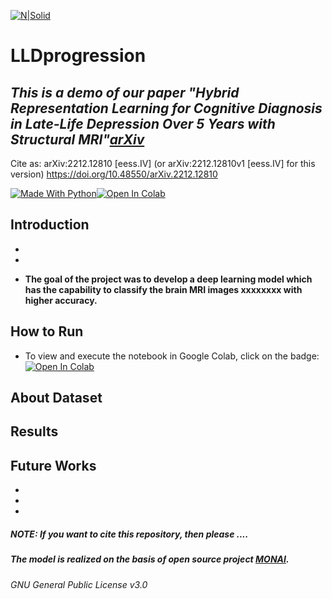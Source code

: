 [![N|Solid](https://mingxia.web.unc.edu/wp-content/uploads/sites/12411/2020/12/logo_MagicLab-horizontal-4.png)](https://mingxia.web.unc.edu/)

# LLDprogression

## _This is a demo of our paper "Hybrid Representation Learning for Cognitive Diagnosis in Late-Life Depression Over 5 Years with Structural MRI"[arXiv](https://arxiv.org/abs/2212.12810)_

Cite as:	arXiv:2212.12810 [eess.IV]
 	(or arXiv:2212.12810v1 [eess.IV] for this version) 
https://doi.org/10.48550/arXiv.2212.12810



[![Made With Python](https://img.shields.io/badge/Python-FFD43B?style=for-the-badge&logo=python&logoColor=black)](https://www.python.org/)[![Open In Colab](https://colab.research.google.com/assets/colab-badge.svg)](https://colab.research.google.com/github/goodaycoder/LLDprogression/blob/master/LLDProgressionClassification.ipynb)

## Introduction  
- 

- 

- **The goal of the project was to develop a deep learning model which has the capability to classify the brain MRI images xxxxxxxx with higher accuracy.**

## How to Run  
- To view and execute the notebook in Google Colab, click on the badge: [![Open In Colab](https://colab.research.google.com/assets/colab-badge.svg)](https://colab.research.google.com/github/goodaycoder/LLDprogression/blob/master/LLDProgressionClassification.ipynb)

## About Dataset  
    

## Results  




## Future Works  
- 
- 
- 

##### NOTE: If you want to cite this repository, then please ....
##### The model is realized on the basis of open source project [MONAI](https://github.com/Project-MONAI/MONAI).

###### GNU General Public License v3.0
